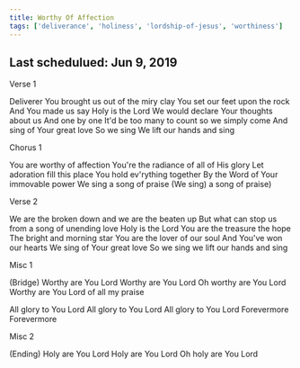 ```yaml
---
title: Worthy Of Affection
tags: ['deliverance', 'holiness', 'lordship-of-jesus', 'worthiness']
---
```


## Last schedulued: Jun 9, 2019          

Verse 1

Deliverer You brought us out of the miry clay
You set our feet upon the rock
And You made us say Holy is the Lord
We would declare Your thoughts about us
And one by one
It'd be too many to count so we simply come
And sing of Your great love
So we sing
We lift our hands and sing

Chorus 1

You are worthy of affection
You're the radiance of all of His glory
Let adoration fill this place
You hold ev'rything together
By the Word of Your immovable power
We sing a song of praise
(We sing) a song of praise)

Verse 2

We are the broken down and we are the beaten up
But what can stop us from a song of unending love
Holy is the Lord You are the treasure the hope
The bright and morning star
You are the lover of our soul
And You've won our hearts
We sing of Your great love
So we sing we lift our hands and sing

Misc 1

(Bridge)
Worthy are You Lord
Worthy are You Lord
Oh worthy are You Lord
Worthy are You Lord of all my praise

All glory to You Lord
All glory to You Lord
All glory to You Lord
Forevermore
Forevermore

Misc 2

(Ending)
Holy are You Lord
Holy are You Lord
Oh holy are You Lord
